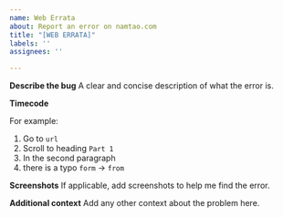 ```yaml
---
name: Web Errata
about: Report an error on namtao.com
title: "[WEB ERRATA]"
labels: ''
assignees: ''

---
```


**Describe the bug**
A clear and concise description of what the error is.

**Timecode**

For example:
1. Go to `url`
2. Scroll to heading `Part 1`
3. In the second paragraph
4. there is a typo `form` -> `from`

**Screenshots**
If applicable, add screenshots to help me find the error.

**Additional context**
Add any other context about the problem here.
